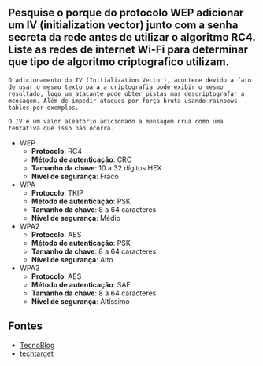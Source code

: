 ## Pesquise o porque do protocolo WEP adicionar um IV (initialization vector) junto com a senha secreta da rede antes de utilizar o algoritmo RC4. Liste as redes de internet Wi-Fi para determinar que tipo de algoritmo criptografico utilizam.

    O adicionamento do IV (Initialization Vector), acontece devido a fato de usar o mesmo texto para a criptografia pode exibir o mesmo resultado, logo um atacante pode obter pistas mas descriptografar a mensagem. Além de impedir ataques por força bruta usando rainbows tables por exemplos. 

    O IV é um valor aleatório adicionado a mensagem crua como uma tentativa que isso não ocorra.

- WEP
    - **Protocolo**: RC4
    - **Método de autenticação**: CRC
    - **Tamanho da chave**: 10 a 32 dígitos HEX
    - **Nível de segurança**: Fraco
- WPA
    - **Protocolo**: TKIP
    - **Método de autenticação**: PSK
    - **Tamanho da chave**: 8 a 64 caracteres
    - **Nível de segurança**: Médio
- WPA2
    - **Protocolo**: AES
    - **Método de autenticação**: PSK
    - **Tamanho da chave**: 8 a 64 caracteres
    - **Nível de segurança**: Alto
- WPA3
    - **Protocolo**: AES
    - **Método de autenticação**: SAE
    - **Tamanho da chave**: 8 a 64 caracteres
    - **Nível de segurança**: Altíssimo


## Fontes
 - [TecnoBlog](https://tecnoblog.net/responde/o-que-e-wep-wpa-wpa2-wpa3-diferencas-protocolo-seguranca-wi-fi/)
 - [techtarget](https://www.techtarget.com/whatis/definition/initialization-vector-IV)

